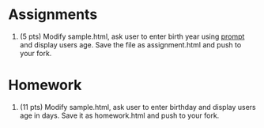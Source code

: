 Assignments
===========
1. (5 pts) Modify sample.html, ask user to enter birth year using [prompt](https://developer.mozilla.org/en-US/docs/Web/API/Window/prompt) and display users age. Save the file as assignment.html and push to your fork.


Homework
========
1. (11 pts) Modify sample.html, ask user to enter birthday and display users age in days. Save it as homework.html and push to your fork. 


